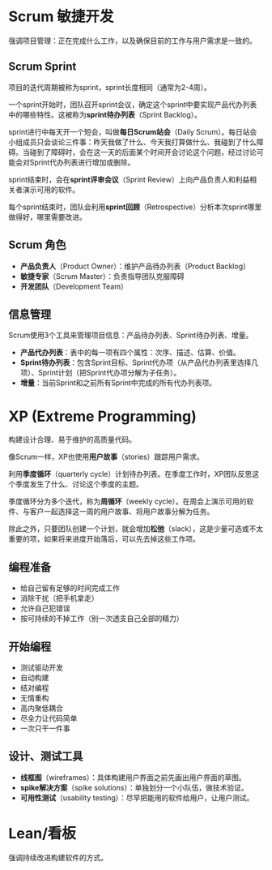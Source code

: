 # Scrum 敏捷开发
强调项目管理：正在完成什么工作，以及确保目前的工作与用户需求是一致的。

## Scrum Sprint
项目的迭代周期被称为sprint，sprint长度相同（通常为2-4周）。

一个sprint开始时，团队召开sprint会议，确定这个sprint中要实现产品代办列表中的哪些特性。这被称为**sprint待办列表**（Sprint Backlog）。

sprint进行中每天开一个短会，叫做**每日Scrum站会**（Daily Scrum）。每日站会小组成员只会谈论三件事：昨天我做了什么、今天我打算做什么、我碰到了什么障碍。当碰到了障碍时，会在这一天的后面某个时间开会讨论这个问题，经过讨论可能会对Sprint代办列表进行增加或删除。

sprint结束时，会在**sprint评审会议**（Sprint Review）上向产品负责人和利益相关者演示可用的软件。

每个sprint结束时，团队会利用**sprint回顾**（Retrospective）分析本次sprint哪里做得好，哪里需要改进。

## Scrum 角色
* **产品负责人**（Product Owner）：维护产品待办列表（Product Backlog）
* **敏捷专家**（Scrum Master）：负责指导团队克服障碍
* **开发团队**（Development Team）

## 信息管理
Scrum使用3个工具来管理项目信息：产品待办列表、Sprint待办列表、增量。
* **产品代办列表**：表中的每一项有四个属性：次序、描述、估算、价值。
* **Sprint待办列表**：包含Sprint目标、Sprint代办项（从产品代办列表里选择几项）、Sprint计划（把Sprint代办项分解为子任务）。
* **增量**：当前Sprint和之前所有Sprint中完成的所有代办列表项。

# XP (Extreme Programming)
构建设计合理、易于维护的高质量代码。

像Scrum一样，XP也使用**用户故事**（stories）跟踪用户需求。

利用**季度循环**（quarterly cycle）计划待办列表。在季度工作时，XP团队反思这个季度发生了什么、讨论这个季度的主题。

季度循环分为多个迭代，称为**周循环**（weekly cycle）。在周会上演示可用的软件、与客户一起选择这一周的用户故事、将用户故事分解为任务。

除此之外，只要团队创建一个计划，就会增加**松弛**（slack），这是少量可选或不太重要的项，如果将来进度开始落后，可以先去掉这些工作项。

## 编程准备
* 给自己留有足够的时间完成工作
* 消除干扰（把手机拿走）
* 允许自己犯错误
* 按可持续的不掉工作（别一次透支自己全部的精力）

## 开始编程
* 测试驱动开发
* 自动构建
* 结对编程
* 无情重构
* 高内聚低耦合
* 尽全力让代码简单
* 一次只干一件事

## 设计、测试工具
* **线框图**（wireframes）：具体构建用户界面之前先画出用户界面的草图。
* **spike解决方案**（spike solutions）：单独划分一个小队伍，做技术验证。
* **可用性测试**（usability testing）：尽早把能用的软件给用户，让用户测试。

# Lean/看板
强调持续改进构建软件的方式。

